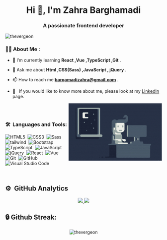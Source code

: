 <h1 align="center">Hi 👋, I'm Zahra Barghamadi</h1>
<h3 align="center">A passionate frontend developer</h3>

<p align="left"> <img src="https://komarev.com/ghpvc/?username=thevergeon&label=Profile%20views&color=0e75b6&style=flat" alt="thevergeon" /> </p>
<h3>👩‍💻 About Me : </h3>

- 🌱 I’m currently learning **React ,Vue ,TypeScript ,Git** .

- 💬 Ask me about **Html ,CSS(Sass) ,JavaScript , jQuery** .

- 📫 How to reach me **barqamadizahra@gmail.com** .

- 📄 &nbsp; If you would like to know more about me, please look at my [LinkedIn](https://linkedin.com/in/zahra-barghamadi/) page.


<!-- <h3 align="left">Connect with me:</h3>
<p align="left">
<a href="https://twitter.com/thevergeon" target="blank"><img align="center" src="https://raw.githubusercontent.com/rahuldkjain/github-profile-readme-generator/master/src/images/icons/Social/twitter.svg" alt="thevergeon" height="30" width="40" /></a>
</p> -->

<img alt="Night Coding" src="https://raw.githubusercontent.com/AVS1508/AVS1508/master/assets/Night-Coding.gif" align="right"/>


</br>
</br>



### 🛠 &nbsp;Languages and Tools:

![HTML5](https://img.shields.io/badge/-HTML5-05122A?style=flat&logo=HTML5)&nbsp;
![CSS3](https://img.shields.io/badge/-CSS3-05122A?style=flat&logo=CSS3&logoColor=1572B6)&nbsp;
![Sass](https://img.shields.io/badge/-Sass-05122A?style=flat&logo=Sass)&nbsp;
![tailwind](https://img.shields.io/badge/-tailwind-05122A?style=flat&logo=tailwind)&nbsp;
![Bootstrap](https://img.shields.io/badge/-Bootstrap-05122A?style=flat&logo=Bootstrap)&nbsp;
![TypeScript](https://img.shields.io/badge/-TypeScript-05122A?style=flat&logo=TypeScript)&nbsp;
![JavaScript](https://img.shields.io/badge/-JavaScript-05122A?style=flat&logo=javascript)&nbsp;
![jQuery](https://img.shields.io/badge/-jQuery-05122A?style=flat&logo=jQuery)&nbsp;
![React](https://img.shields.io/badge/-React-05122A?style=flat&logo=react)&nbsp;
![Vue](https://img.shields.io/badge/-Vue-05122A?style=flat&logo=vue)&nbsp;
![Git](https://img.shields.io/badge/-Git-05122A?style=flat&logo=git)&nbsp;
![GitHub](https://img.shields.io/badge/-GitHub-05122A?style=flat&logo=github)&nbsp;
![Visual Studio Code](https://img.shields.io/badge/-Visual%20Studio%20Code-05122A?style=flat&logo=visual-studio-code&logoColor=007ACC)&nbsp;




</br>

<h2>⚙️ &nbsp;GitHub Analytics</h2>
<p align="center">
<a href="https://github.com/Thevergeon">
  <img height="180em" src="https://github-readme-stats-eight-theta.vercel.app/api?username=Thevergeon&show_icons=true&theme=algolia&include_all_commits=true&count_private=true"/>
  <img height="180em" src="https://github-readme-stats-eight-theta.vercel.app/api/top-langs/?username=Thevergeon&layout=compact&langs_count=10&hide=html&theme=algolia"/>
</a>
</p>
<h2>🔒 Github Streak:</h2>
<p align="center"><img align="center" src="https://github-readme-streak-stats.herokuapp.com/?user=thevergeon&" alt="thevergeon" /></p>


